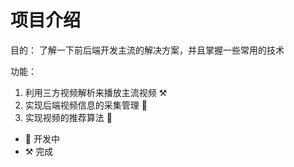 # 项目介绍

目的：
了解一下前后端开发主流的解决方案，并且掌握一些常用的技术

功能：

1. 利用三方视频解析来播放主流视频 ⚒️
2. 实现后端视频信息的采集管理 🔨
3. 实现视频的推荐算法 🔨

- 🔨 开发中
- ⚒️ 完成

